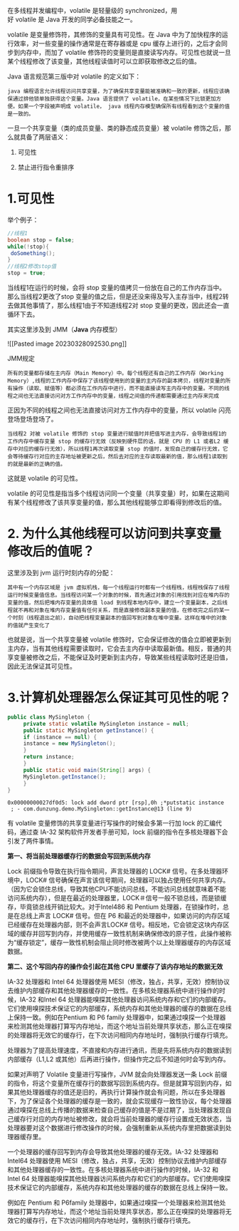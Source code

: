 在多线程并发编程中，volatile 是轻量级的 synchronized，用好 volatile 是 Java 开发的同学必备技能之一。

volatile 是变量修饰符，其修饰的变量具有可见性。在 Java 中为了加快程序的运行效率，对一些变量的操作通常是在寄存器或是 cpu 缓存上进行的，之后才会同步到内存中，而加了 volatile 修饰符的变量则是直接读写内存。可见性也就说一旦某个线程修改了该变量，其他线程读值时可以立即获取修改之后的值。

Java 语言规范第三版中对 volatile 的定义如下：

	java 编程语言允许线程访问共享变量，为了确保共享变量能被准确和一致的更新，线程应该确保通过排他锁单独获得这个变量。Java 语言提供了 volatile，在某些情况下比锁更加方便。如果一个字段被声明成 volatile， java 线程内存模型确保所有线程看到这个变量的值是一致的。

一旦一个共享变量（类的成员变量、类的静态成员变量）被 volatile 修饰之后，那么就具备了两层语义：

1. 可见性

2. 禁止进行指令重排序

# 1.可见性

举个例子：

```java
//线程1
boolean stop = false;
while(!stop){
 doSomething();
}
//线程2修改stop值
stop = true;
```

当线程1在运行的时候，会将 stop 变量的值拷贝一份放在自己的工作内存当中。那么当线程2更改了stop 变量的值之后，但是还没来得及写入主存当中，线程2转去做其他事情了，那么线程1由于不知道线程2对 stop 变量的更改，因此还会一直循环下去。

其实这里涉及到 JMM（**Java** 内存模型）

![[Pasted image 20230328092530.png]]

JMM规定

	所有的变量都存储在主内存（Main Memory）中。每个线程还有自己的工作内存（Working Memory）,线程的工作内存中保存了该线程使用到的变量的主内存的副本拷贝，线程对变量的所有操作（读取、赋值等）都必须在工作内存中进行，而不能直接读写主内存中的变量。不同的线程之间也无法直接访问对方工作内存中的变量，线程之间值的传递都需要通过主内存来完成

正因为不同的线程之间也无法直接访问对方工作内存中的变量，所以 volatile 闪亮登场登场登场了。

	当线程2 对被 volatile 修饰的 stop 变量进行赋值时并把值写进主内存，会导致线程1的工作内存中缓存变量 stop 的缓存行无效（反映到硬件层的话，就是 CPU 的 L1 或者L2 缓存中对应的缓存行无效），所以线程1再次读取变量 stop 的值时，发现自己的缓存行无效，它会等待缓存行对应的主存地址被更新之后，然后去对应的主存读取最新的值，那么线程1读取到的就是最新的正确的值。

这就是 volatile 的可见性。

volatile 的可见性是指当多个线程访问同一个变量（共享变量）时，如果在这期间有某个线程修改了该共享变量的值，那么其他线程能够立即看得到修改后的值。

# 2. 为什么其他线程可以访问到共享变量修改后的值呢？

这里涉及到 jvm 运行时刻内存的分配：

	其中有一个内存区域是 jvm 虚拟机栈，每一个线程运行时都有一个线程栈，线程栈保存了线程运行时候变量值信息。当线程访问某一个对象的时候，首先通过对象的引用找到对应在堆内存的变量的值，然后把堆内存变量的具体值 load 到线程本地内存中，建立一个变量副本，之后线程就不再和对象在堆内存变量值有任何关系，而是直接修改副本变量的值，在修改完之后的某一个时刻（线程退出之前），自动把线程变量副本的值回写到对象在堆中变量。这样在堆中的对象的值就产生变化了

也就是说，当一个共享变量被 volatile 修饰时，它会保证修改的值会立即被更新到主内存，当有其他线程需要读取时，它会去主内存中读取最新值。相反，普通的共享变量被修改之后，不能保证及时更新到主内存，导致某些线程读取时还是旧值，因此无法保证其可见性。

# 3.计算机处理器怎么保证其可见性的呢？

```java
public class MySingleton {
	 private static volatile MySingleton instance = null;
	 public static MySingleton getInstance() {
	 if (instance == null) {
	 instance = new MySingleton();
	 }
	 return instance;
	 }
	 public static void main(String[] args) {
	 MySingleton.getInstance();
	 }
}
```

```text
0x00000000027df0d5: lock add dword ptr [rsp],0h ;*putstatic instance
 ; - com.dunzung.demo.MySingleton::getInstance@13 (line 9)
```

有 volatile 变量修饰的共享变量进行写操作的时候会多第一行加 lock 的汇编代码，通过查 IA-32 架构软件开发者手册可知，lock 前缀的指令在多核处理器下会引发了两件事情。

**第一、将当前处理器缓存行的数据会写回到系统内存**

Lock 前缀指令导致在执行指令期间，声言处理器的 LOCK# 信号。在多处理器环境中，LOCK# 信号确保在声言该信号期间，处理器可以独占使用任何共享内存。（因为它会锁住总线，导致其他CPU不能访问总线，不能访问总线就意味着不能访问系统内存），但是在最近的处理器里，LOCK＃信号一般不锁总线，而是锁缓存，毕竟锁总线开销比较大。对于Intel486 和 Pentium 处理器，在锁操作时，总是在总线上声言 LOCK# 信号。但在 P6 和最近的处理器中，如果访问的内存区域已经缓存在处理器内部，则不会声言LOCK# 信号。相反地，它会锁定这块内存区域的缓存并回写到内存，并使用缓存一致性机制来确保修改的原子性，此操作被称为“缓存锁定”，缓存一致性机制会阻止同时修改被两个以上处理器缓存的内存区域数据。

**第二、这个写回内存的操作会引起在其他 CPU 里缓存了该内存地址的数据无效**

IA-32 处理器和 Intel 64 处理器使用 MESI（修改，独占，共享，无效）控制协议去维护内部缓存和其他处理器缓存的一致性。在多核处理器系统中进行操作的时候，IA-32 和Intel 64 处理器能嗅探其他处理器访问系统内存和它们的内部缓存。它们使用嗅探技术保证它的内部缓存，系统内存和其他处理器的缓存的数据在总线上保持一致。例如在Pentium 和 P6 family 处理器中，如果通过嗅探一个处理器来检测其他处理器打算写内存地址，而这个地址当前处理共享状态，那么正在嗅探的处理器将无效它的缓存行，在下次访问相同内存地址时，强制执行缓存行填充。

处理器为了提高处理速度，不直接和内存进行通讯，而是先将系统内存的数据读到内部缓存（L1,L2 或其他）后再进行操作，但操作完之后不知道何时会写到内存。

如果对声明了 Volatile 变量进行写操作，JVM 就会向处理器发送一条 Lock 前缀的指令，将这个变量所在缓存行的数据写回到系统内存。但是就算写回到内存，如果其他处理器缓存的值还是旧的，再执行计算操作就会有问题，所以在多处理器下，为了保证各个处理器的缓存是一致的，就会实现缓存一致性协议，每个处理器通过嗅探在总线上传播的数据来检查自己缓存的值是不是过期了，当处理器发现自己缓存行对应的内存地址被修改，就会将当前处理器的缓存行设置成无效状态，当处理器要对这个数据进行修改操作的时候，会强制重新从系统内存里把数据读到处理器缓存里。

一个处理器的缓存回写到内存会导致其他处理器的缓存无效。IA-32 处理器和 Intel64 处理器使用 MESI（修改，独占，共享，无效）控制协议去维护内部缓存和其他处理器缓存的一致性。在多核处理器系统中进行操作的时候，IA-32 和 Intel 64 处理器能嗅探其他处理器访问系统内存和它们的内部缓存。它们使用嗅探技术保证它的内部缓存，系统内存和其他处理器的缓存的数据在总线上保持一致。

例如在 Pentium 和 P6family 处理器中，如果通过嗅探一个处理器来检测其他处理器打算写内存地址，而这个地址当前处理共享状态，那么正在嗅探的处理器将无效它的缓存行，在下次访问相同内存地址时，强制执行缓存行填充。